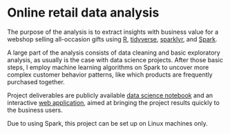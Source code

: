 # Online retail data analysis
The purpose of the analysis is to extract insights with business value for a webshop selling all-occasion gifts using [R](https://www.r-project.org/), [tidyverse](https://www.tidyverse.org/), [sparklyr](https://spark.rstudio.com/), and [Spark](https://spark.apache.org/).

A large part of the analysis consists of data cleaning and basic exploratory analysis, as usually is the case with data science projects. After those basic steps, I employ machine learning algorithms on Spark to uncover more complex customer behavior patterns, like which products are frequently purchased together.

Project deliverables are publicly available [data science notebook](http://rpubs.com/reneeahel/OnlineRetailAnalysisDemo) and an interactive [web application](https://renee-ahel.shinyapps.io/OnlineRetailDemo/), aimed at bringing the project results quickly to the business users.

Due to using Spark, this project can be set up on Linux machines only.